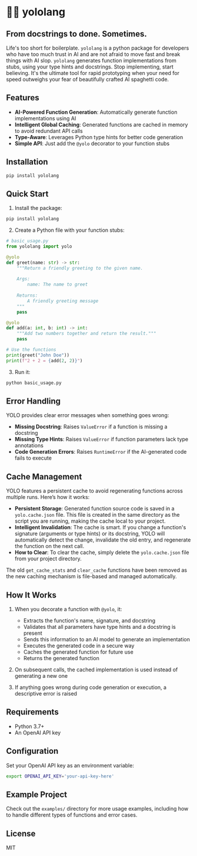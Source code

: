 # 🚀💥 yololang
## From docstrings to done. Sometimes.
Life's too short for boilerplate. `yololang` is a python package for developers who have too much trust in AI and are not afraid to move fast and break things with AI slop. 
`yololang` generates function implementations from stubs, using your type hints and docstrings. Stop implementing, start believing. It's the ultimate tool for rapid prototyping when your need for speed outweighs your fear of beautifully crafted AI spaghetti code.

## Features

- **AI-Powered Function Generation**: Automatically generate function implementations using AI
- **Intelligent Global Caching**: Generated functions are cached in memory to avoid redundant API calls
- **Type-Aware**: Leverages Python type hints for better code generation
- **Simple API**: Just add the `@yolo` decorator to your function stubs

## Installation

```bash
pip install yololang
```

## Quick Start

1. Install the package:
```bash
pip install yololang
```

2. Create a Python file with your function stubs:
```python
# basic_usage.py
from yololang import yolo

@yolo
def greet(name: str) -> str:
    """Return a friendly greeting to the given name.
    
    Args:
        name: The name to greet
        
    Returns:
        A friendly greeting message
    """
    pass

@yolo
def add(a: int, b: int) -> int:
    """Add two numbers together and return the result."""
    pass

# Use the functions
print(greet("John Doe"))
print(f"2 + 2 = {add(2, 2)}")
```

3. Run it:
```bash
python basic_usage.py
```

## Error Handling

YOLO provides clear error messages when something goes wrong:

- **Missing Docstring**: Raises `ValueError` if a function is missing a docstring
- **Missing Type Hints**: Raises `ValueError` if function parameters lack type annotations
- **Code Generation Errors**: Raises `RuntimeError` if the AI-generated code fails to execute

## Cache Management

YOLO features a persistent cache to avoid regenerating functions across multiple runs. Here’s how it works:

- **Persistent Storage**: Generated function source code is saved in a `yolo.cache.json` file. This file is created in the same directory as the script you are running, making the cache local to your project.
- **Intelligent Invalidation**: The cache is smart. If you change a function's signature (arguments or type hints) or its docstring, YOLO will automatically detect the change, invalidate the old entry, and regenerate the function on the next call.
- **How to Clear**: To clear the cache, simply delete the `yolo.cache.json` file from your project directory.

The old `get_cache_stats` and `clear_cache` functions have been removed as the new caching mechanism is file-based and managed automatically.

## How It Works

1. When you decorate a function with `@yolo`, it:
   - Extracts the function's name, signature, and docstring
   - Validates that all parameters have type hints and a docstring is present
   - Sends this information to an AI model to generate an implementation
   - Executes the generated code in a secure way
   - Caches the generated function for future use
   - Returns the generated function

2. On subsequent calls, the cached implementation is used instead of generating a new one

3. If anything goes wrong during code generation or execution, a descriptive error is raised

## Requirements

- Python 3.7+
- An OpenAI API key

## Configuration

Set your OpenAI API key as an environment variable:

```bash
export OPENAI_API_KEY='your-api-key-here'
```

## Example Project

Check out the `examples/` directory for more usage examples, including how to handle different types of functions and error cases.

## License

MIT